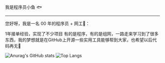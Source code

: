我是程序员小鱼 🐟

------

您好呀，我是一名 00 年的程序员 + 网工👴：

1年接单经验，实现了不少项目 有的是程序，有的是组网，一路走来学习到了很多东西，我的梦想就是在GitHub上开源一些实用工具能够帮到大家，也希望以后代码再无🐞

![Anurag's GitHub stats](https://github-readme-stats.vercel.app/api?username=zhangxiaoyu2000)             ![Top Langs](https://github-readme-stats.vercel.app/api/top-langs/?username=zhangxiaoyu2000)
